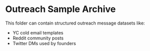 # Outreach Sample Archive

This folder can contain structured outreach message datasets like:

- YC cold email templates
- Reddit community posts
- Twitter DMs used by founders